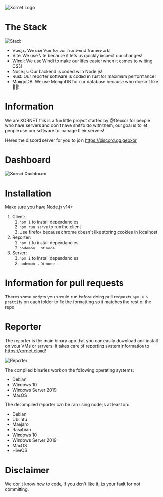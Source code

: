 ![Xornet Logo](https://cdn.discordapp.com/attachments/851974319370010655/854669456793534494/unknown.png)

# The Stack
![Stack](https://cdn.discordapp.com/attachments/806300597338767450/858944068016144424/unknown.png)
 - Vue.js: We use Vue for our front-end framework!
 - Vite: We use Vite because it lets us quickly inspect our changes!
 - Windi: We use Windi to make our lifes easier when it comes to writing CSS!
 - Node.js: Our backend is coded with Node.js!
 - Rust: Our reporter software is coded in rust for maximum performance!
 - MongoDB: We use MongoDB for our database because who doesn't like 🥭🥭!

# Information
We are XORNET this is a fun little project started by @Geoxor for people who have servers and don’t have shit to do with them, our goal is to let people use our software to manage their servers!


Heres the discord server for you to join
https://discord.gg/geoxor

# Dashboard
![Xornet Dashboard](https://cdn.discordapp.com/attachments/810834301704863744/855708458472570880/preview.png)

# Installation 
Make sure you have Node.js v14+
  1. Client: 
     1. `npm i` to install dependancies
     2. `npm run serve` to run the client
     3. Use firefox because chrome doesn't like storing cookies in localhost
  2. Reporter: 
     1. `npm i` to install dependancies
     2. `nodemon .` or `node .`
  3. Server:
     1. `npm i` to install dependancies
     2. `nodemon .` or `node .`

# Information for pull requests
Theres some scripts you should run before doing pull requests
  `npm run prettify` on each folder to fix the formatting so it matches the rest of the repo

# Reporter
The reporter is the main binary app that you can easily download and install on your VMs or servers, it takes care of reporting system information to https://xornet.cloud!

![Reporter](https://cdn.discordapp.com/attachments/806300597338767450/850248559760506940/unknown.png)

The compiled binaries work on the following operating systems:
  - Debian
  - Windows 10
  - Windows Server 2019
  - MacOS

The decompiled reporter can be ran using node.js at least on:
  - Debian
  - Ubuntu
  - Manjaro
  - Raspbian
  - Windows 10
  - Windows Server 2019
  - MacOS
  - HiveOS
  
# Disclaimer
We don't know how to code, if you don't like it, its your fault for not committing.
